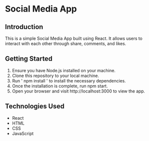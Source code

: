 # Social Media App

## Introduction
This is a simple Social Media App built using React. It allows users to interact with each other through share, comments, and likes.

## Getting Started
1. Ensure you have Node.js installed on your machine.
2. Clone this repository to your local machine.
3. Run ' npm install ' to install the necessary dependencies.
4. Once the installation is complete, run npm start.
5. Open your browser and visit http://localhost:3000 to view the app.

## Technologies Used
- React
- HTML
- CSS
- JavaScript
